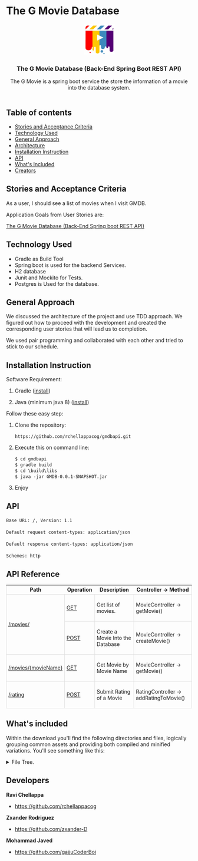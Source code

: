 # The G Movie Database

<p align="center">
  <a href="#">
    <img src="./img/logo.png" alt="movie database logo" width="85" height="85">
  </a>
</p>

<h3 align="center">The G Movie Database (Back-End Spring Boot REST API)</h3>

<p align="center">
  The G Movie is a spring boot service the store the information of a movie into the database system.
  <br>

  <br>
</p>

## Table of contents

- [Stories and Acceptance Criteria](#stories-and-acceptance-criteria)
- [Technology Used](#technology-used)
- [General Approach](#general-approach)
- [Architecture](#architecture)
- [Installation Instruction](#installation-instruction)
- [API](#api)
- [What's Included](#whats-included)
- [Creators](#developers)


## Stories and Acceptance Criteria

As a user, I should see a list of movies when I visit GMDB.


Application Goals from User Stories are:

[The G Movie Database (Back-End Spring boot REST API)](https://learn-2.galvanize.com/cohorts/2560/blocks/1156/content_files/units/04-gmdb/01-unit-overview.md)


## Technology Used

- Gradle as Build Tool
- Spring boot is used for the backend Services.
- H2 database
- Junit and Mockito for Tests.
- Postgres is Used for the database.

## General Approach

We discussed the architecture of the project and use TDD approach. We figured out
how to proceed with the development and created the corresponding user stories that will lead us to completion.

We used pair programming and collaborated with each other and tried to stick to our schedule.


## Installation Instruction

Software Requirement:
1. Gradle ([install](https://gradle.org/install/))

2. Java (minimum java 8) ([install](https://www.oracle.com/java/technologies/javase-downloads.html))

Follow these easy step:


1. Clone the repository:
     ```
     https://github.com/rchellappacog/gmdbapi.git
     ```
2. Execute this on command line:

     ```
     $ cd gmdbapi
     $ gradle build
     $ cd \build\libs
     $ java -jar GMDB-0.0.1-SNAPSHOT.jar
     ```
3. Enjoy


## API
```text
Base URL: /, Version: 1.1

Default request content-types: application/json

Default response content-types: application/json

Schemes: http 
```

## API Reference
<table style="
    width: 100%;
    max-width: 100%;
    margin-bottom: 20px;
    border: 1px solid #ddd;
    border-collapse: collapse;
    border-spacing: 0;
    background-color: transparent;
    display: table;
">
    <thead>
    <tr>
        <th>Path</th>
        <th>Operation</th>
        <th>Description</th>
        <th>Controller -> Method</th>
    </tr>
    </thead>
    <tbody>
    <tr>
        <td style="border: 1px solid #ddd;padding: 5px;" rowspan="2">
            <a href="#summary">/movies/</a>
        </td>
        <td style="border: 1px solid #ddd;padding: 5px;">
            <a href="#">GET</a>
        </td>
        <td style="border: 1px solid #ddd;padding: 5px;">
            <p>Get list of movies. </p>
        </td>
        <td style="border: 1px solid #ddd;padding: 5px;">
            <p>MovieController -> getMovie()</p>
        </td>
    </tr>
    <tr>
        <td style="border: 1px solid #ddd;padding: 5px;">
            <a href="#">POST</a>
        </td>
        <td style="border: 1px solid #ddd;padding: 5px;">
            <p>Create a Movie Into the Database</p>
        </td>
        <td style="border: 1px solid #ddd;padding: 5px;">
            <p>MovieController -> createMovie()</p>
        </td>
    </tr>
    <tr>
        <td style="border: 1px solid #ddd;padding: 5px;" rowspan="1">
            <a href="#summary">/movies/{movieName}</a>
        </td>
        <td style="border: 1px solid #ddd;padding: 5px;">
            <a href="#">GET</a>
        </td>
        <td style="border: 1px solid #ddd;padding: 5px;">
            <p>Get Movie by Movie Name</p>
        </td>
        <td style="border: 1px solid #ddd;padding: 5px;">
            <p>MovieController -> getMovie()</p>
        </td>
    </tr>
    <tr>
        <td style="border: 1px solid #ddd;padding: 5px;" rowspan="1">
            <a href="#summary">/rating</a>
        </td>
        <td style="border: 1px solid #ddd;padding: 5px;">
            <a href="#">POST</a>
        </td>
        <td style="border: 1px solid #ddd;padding: 5px;">
            <p>Submit Rating of a Movie</p>
        </td>
        <td style="border: 1px solid #ddd;padding: 5px;">
            <p>RatingController -> addRatingToMovie()</p>
        </td>
    </tr>
    </tbody>
</table>

## What's included

Within the download you'll find the following directories and files, logically grouping common assets and providing both compiled and minified variations. You'll see something like this:

<details>
<summary>
File Tree.
</summary>


```text

└───src
    ├───main
    │   ├───generated
    │   ├───java
    │   │   └───com
    │   │       └───galvanize
    │   │           └───GMDB
    │   │               ├───Controller
    │   │               ├───Pojo
    │   │               ├───request
    │   │               ├───response
    │   │               └───Service
    │   └───resources
    └───test
        └───java
            └───com
                └───galvanize
                    └───GMDB
                        └───integration

```

</details>


## Developers

**Ravi Chellappa**

- <https://github.com/rchellappacog>

**Zxander Rodriguez**

- <https://github.com/zxander-D>

**Mohammad Javed**

- <https://github.com/gajjuCoderBoi>
